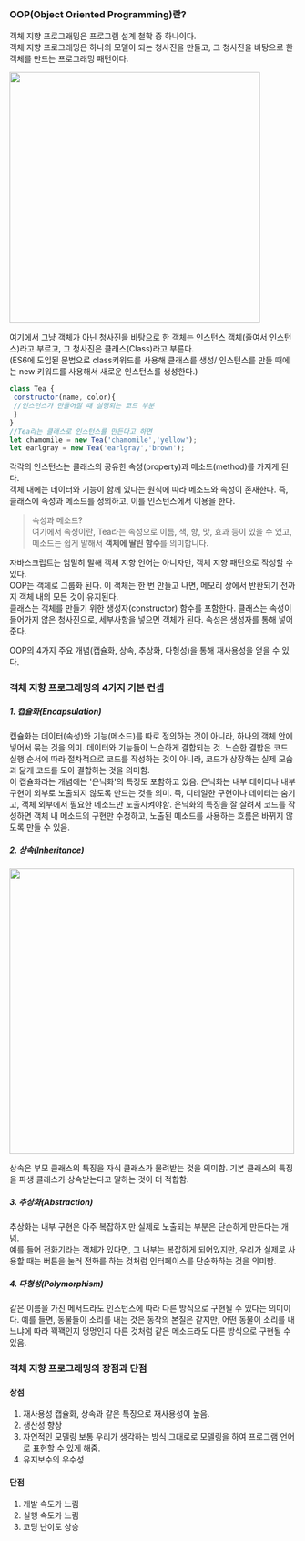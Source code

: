 ### OOP(Object Oriented Programming)란?
객체 지향 프로그래밍은 프로그램 설계 철학 중 하나이다.  
객체 지향 프로그래밍은 하나의 모델이 되는 청사진을 만들고, 그 청사진을 바탕으로 한 객체를 만드는 프로그래밍 패턴이다.  

<img src="https://cdn.discordapp.com/attachments/840550010826915841/917427382372151347/-001_3.png"  width="440">

여기에서 그냥 객체가 아닌 청사진을 바탕으로 한 객체는 인스턴스 객체(줄여서 인스턴스)라고 부르고, 그 청사진은 클래스(Class)라고 부른다.  
(ES6에 도입된 문법으로 class키워드를 사용해 클래스를 생성/ 인스턴스를 만들 때에는 new 키워드를 사용해서 새로운 인스턴스를 생성한다.)
```js
class Tea {
 constructor(name, color){
 //인스턴스가 만들어질 때 실행되는 코드 부분
 }
}
//Tea라는 클래스로 인스턴스를 만든다고 하면
let chamomile = new Tea('chamomile','yellow');
let earlgray = new Tea('earlgray','brown');
```
각각의 인스턴스는 클래스의 공유한 속성(property)과 메소드(method)를 가지게 된다.  
객체 내에는 데이터와 기능이 함께 있다는 원칙에 따라 메소드와 속성이 존재한다. 즉, 클래스에 속성과 메소드를 정의하고, 이를 인스턴스에서 이용을 한다.
> 속성과 메소드?  
여기에서 속성이란, Tea라는 속성으로 이름, 색, 향, 맛, 효과 등이 있을 수 있고, 메소드는 쉽게 말해서 **객체에 딸린 함수**를 의미합니다.

자바스크립트는 엄밀히 말해 객체 지향 언어는 아니자만, 객체 지향 패턴으로 작성할 수 있다.  
OOP는 객체로 그룹화 된다. 이 객체는 한 번 만들고 나면, 메모리 상에서 반환되기 전까지 객체 내의 모든 것이 유지된다.  
클래스는 객체를 만들기 위한 생성자(constructor) 함수를 포함한다. 클래스는 속성이 들어가지 않은 청사진으로, 세부사항을 넣으면 객체가 된다. 속성은 생성자를 통해 넣어준다.
 
OOP의 4가지 주요 개념(캡슐화, 상속, 추상화, 다형성)을 통해 재사용성을 얻을 수 있다.  

### 객체 지향 프로그래밍의 4가지 기본 컨셉

##### 1. 캡슐화(Encapsulation)
캡슐화는 데이터(속성)와 기능(메소드)를 따로 정의하는 것이 아니라, 하나의 객체 안에 넣어서 묶는 것을 의미. 데이터와 기능들이 느슨하게 결합되는 것. 느슨한 결합은 코드 실행 순서에 따라 절차적으로 코드를 작성하는 것이 아니라, 코드가 상장하는 실제 모습과 닮게 코드를 모아 결합하는 것을 의미함.  
이 캡슐화라는 개념에는 '은닉화'의 특징도 포함하고 있음. 은닉화는 내부 데이터나 내부 구현이 외부로 노출되지 않도록 만드는 것을 의미. 즉, 디테일한 구현이나 데이터는 숨기고, 객체 외부에서 필요한 메소드만 노출시켜야함. 은닉화의 특징을 잘 살려서 코드를 작성하면 객체 내 메소드의 구현만 수정하고, 노출된 메소드를 사용하는 흐름은 바뀌지 않도록 만들 수 있음.  
 
##### 2. 상속(Inheritance)
<img src="https://cdn.discordapp.com/attachments/840550010826915841/917437655891980298/-002.png"  width="500">

 상속은 부모 클래스의 특징을 자식 클래스가 물려받는 것을 의미함. 기본 클래스의 특징을 파생 클래스가 상속받는다고 말하는 것이 더 적합함.  

##### 3. 추상화(Abstraction)
 추상화는 내부 구현은 아주 복잡하지만 실제로 노출되는 부분은 단순하게 만든다는 개념.  
 예를 들어 전화기라는 객체가 있다면, 그 내부는 복잡하게 되어있지만, 우리가 실제로 사용할 때는 버튼을 눌러 전화를 하는 것처럼 인터페이스를 단순화하는 것을 의미함.

##### 4. 다형성(Polymorphism)
 같은 이름을 가진 메서드라도 인스턴스에 따라 다른 방식으로 구현될 수 있다는 의미이다.
 예를 들면, 동물들이 소리를 내는 것은 동작의 본질은 같지만, 어떤 동물이 소리를 내느냐에 따라 꽥꽥인지 멍멍인지 다른 것처럼 같은 메소드라도 다른 방식으로 구현될 수 있음.
 
 ### 객체 지향 프로그래밍의 장점과 단점
 #### 장점
 1. 재사용성
 캡슐화, 상속과 같은 특징으로 재사용성이 높음.  
 2. 생산성 향상
 3. 자연적인 모델링
 보통 우리가 생각하는 방식 그대로로 모델링을 하여 프로그램 언어로 표현할 수 있게 해줌.
 4. 유지보수의 우수성
 
 #### 단점
 1. 개발 속도가 느림
 2. 실행 속도가 느림
 3. 코딩 난이도 상승
